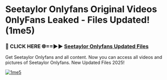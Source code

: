 # Seetaylor Onlyfans Original Videos 0nlyFans Leaked - Files Updated! (1me5)

<h3>🔴 CLICK HERE 🌐==►► <a href="https://tinyurl.com/ehrbuxhb" rel="nofollow">Seetaylor Onlyfans Updated Files</a></h3>

Get Seetaylor Onlyfans and all content. Now you can access all videos and pictures of Seetaylor Onlyfans. New Updated Files 2025!

[![1me5](https://i.imgur.com/lVYEuWS.gif)](https://tinyurl.com/ehrbuxhb)
